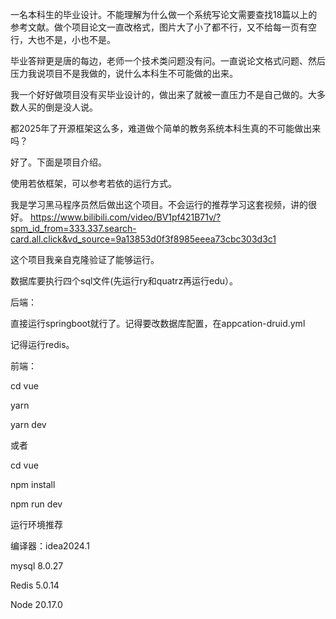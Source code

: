 一名本科生的毕业设计。不能理解为什么做一个系统写论文需要查找18篇以上的参考文献。做个项目论文一直改格式，图片大了小了都不行，又不给每一页有空行，大也不是，小也不是。  

毕业答辩更是唐的每边，老师一个技术类问题没有问。一直说论文格式问题、然后压力我说项目不是我做的，说什么本科生不可能做的出来。  

我一个好好做项目没有买毕业设计的，做出来了就被一直压力不是自己做的。大多数人买的倒是没人说。  

都2025年了开源框架这么多，难道做个简单的教务系统本科生真的不可能做出来吗？  

好了。下面是项目介绍。  

使用若依框架，可以参考若依的运行方式。  

我是学习黑马程序员然后做出这个项目。不会运行的推荐学习这套视频，讲的很好。
https://www.bilibili.com/video/BV1pf421B71v/?spm_id_from=333.337.search-card.all.click&vd_source=9a13853d0f3f8985eeea73cbc303d3c1

这个项目我亲自克隆验证了能够运行。

数据库要执行四个sql文件(先运行ry和quatrz再运行edu）。  

后端：  

直接运行springboot就行了。记得要改数据库配置，在appcation-druid.yml  

记得运行redis。  

前端：  

cd vue  

yarn  

yarn dev  

或者  

cd vue  

npm install  

npm run dev  

运行环境推荐  

编译器：idea2024.1  

mysql 8.0.27  

Redis 5.0.14  

Node 20.17.0  



